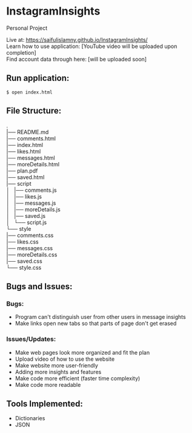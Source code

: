 # InstagramInsights

Personal Project  

Live at: https://saifulislamny.github.io/InstagramInsights/  
Learn how to use application: [YouTube video will be uploaded upon completion]  
Find account data through here: [will be uploaded soon]  

## Run application:
`$ open index.html`

## File Structure:
.  
 |── README.md  
 |── comments.html  
 |── index.html  
 |── likes.html  
 |── messages.html  
 |── moreDetails.html  
 |── plan.pdf  
 |── saved.html  
 |── script  
│    |── comments.js  
│    |── likes.js  
│    |── messages.js  
│    |── moreDetails.js  
│    |── saved.js  
│   └── script.js  
└── style  
     |── comments.css  
     |── likes.css  
     |── messages.css  
     |── moreDetails.css  
     |── saved.css  
    └── style.css  

## Bugs and Issues:
### Bugs:
* Program can't distinguish user from other users in message insights
* Make links open new tabs so that parts of page don't get erased
### Issues/Updates:
* Make web pages look more organized and fit the plan
* Upload video of how to use the website
* Make website more user-friendly
* Adding more insights and features
* Make code more efficient (faster time complexity)
* Make code more readable

## Tools Implemented:
* Dictionaries
* JSON
